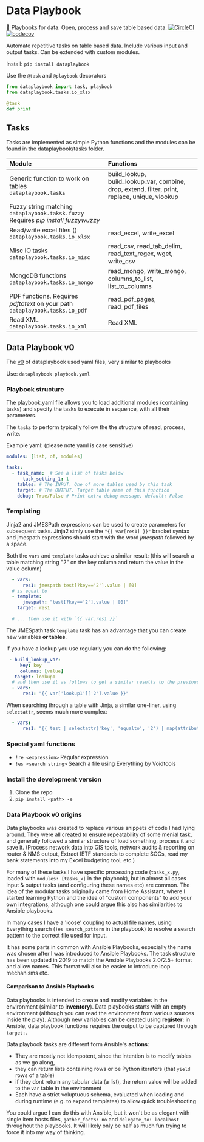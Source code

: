 # Data Playbook

:book: Playbooks for data. Open, process and save table based data.
[![CircleCI](https://circleci.com/gh/kellerza/data-playbook/tree/master.svg?style=svg)](https://circleci.com/gh/kellerza/data-playbook/tree/master)
[![codecov](https://codecov.io/gh/kellerza/data-playbook/branch/master/graph/badge.svg)](https://codecov.io/gh/kellerza/data-playbook)

Automate repetitive tasks on table based data. Include various input and output tasks. Can be extended with custom modules.

Install: `pip install dataplaybook`

Use the `@task` and `@playbook` decorators

```python
from dataplaybook import task, playbook
from dataplaybook.tasks.io_xlsx

@task
def print
```

## Tasks

Tasks are implemented as simple Python functions and the modules can be found in the dataplaybook/tasks folder.

|Module       |Functions   |
|:--          |:--         |
| Generic function to work on tables<br>`dataplaybook.tasks` | build_lookup, build_lookup_var, combine, drop, extend, filter, print, replace, unique, vlookup |
| Fuzzy string matching <br>`dataplaybook.taksk.fuzzy`<br> Requires *pip install fuzzywuzzy* | |
| Read/write excel files ()<br>`dataplaybook.tasks.io_xlsx` | read_excel, write_excel |
| Misc IO tasks<br>`dataplaybook.tasks.io_misc` | read_csv, read_tab_delim, read_text_regex, wget, write_csv |
| MongoDB functions<br>`dataplaybook.tasks.io_mongo` |read_mongo, write_mongo, columns_to_list, list_to_columns |
| PDF functions. Requires *pdftotext* on your path<br>`dataplaybook.tasks.io_pdf` | read_pdf_pages, read_pdf_files |
| Read XML<br>`dataplaybook.tasks.io_xml` | Read XML | read_xml |

## Data Playbook v0

The [v0](https://github.com/kellerza/data-playbook/tree/v0) of dataplaybook used yaml files, very similar to playbooks

Use: `dataplaybook playbook.yaml`

### Playbook structure

The playbook.yaml file allows you to load additional modules (containing tasks) and specify the tasks to execute in sequence, with all their parameters.

The `tasks` to perform typically follow the the structure of read, process, write.

Example yaml: (please note yaml is case sensitive)

```yaml
modules: [list, of, modules]

tasks:
  - task_name:  # See a list of tasks below
      task_setting_1: 1
    tables: # The INPUT. One of more tables used by this task
    target: # The OUTPUT. Target table name of this function
    debug: True/False # Print extra debug message, default: False
```

### Templating

Jinja2 and JMESPath expressions can be used to create parameters for subsequent tasks. Jinja2 simly use the `"{{ var[res1] }}"` bracket syntax and jmespath expressions should start with the word *jmespath* followed by a space.

Both the `vars` and `template` tasks achieve a similar result: (this will search a table matching string "2" on the key column and return the value in the value column)

```yaml
  - vars:
      res1: jmespath test[?key=='2'].value | [0]
  # is equal to
  - template:
      jmespath: "test[?key=='2'].value | [0]"
    target: res1

  # ... then use it with `{{ var.res1 }}`
```

The JMESpath task `template` task has an advantage that you can create new variables **or tables**.

If you have a lookup you use regularly you can do the following:

```yaml
 - build_lookup_var:
     key: key
     columns: [value]
   target: lookup1
  # and then use it as follows to get a similar results to the previous example
  - vars:
      res1: "{{ var['lookup1']['2'].value }}"
```

When searching through a table with Jinja, a similar one-liner, using `selectattr`, seems much more complex:

```yaml
  - vars:
      res1: "{{ test | selectattr('key', 'equalto', '2') | map(attribute='value') | first }}"
```

### Special yaml functions

* `!re <expression>` Regular expression
* `!es <search string>` Search a file using Everything by Voidtools

### Install the development version

1. Clone the repo
2. `pip install <path> -e`

### Data Playbook v0 origins

Data playbooks was created to replace various snippets of code I had lying around. They were all created to ensure repeatability of some menial task, and generally followed a similar structure of load something, process it and save it. (Process network data into GIS tools, network audits & reporting on router & NMS output, Extract IETF standards to complete SOCs, read my bank statements into my Excel budgeting tool, etc.)

For many of these tasks I have specific processing code (`tasks_x.py`, loaded with `modules: [tasks_x]` in the playbook), but in almost all cases input & output tasks (and configuring these names etc) are common. The idea of the modular tasks originally came from Home Assistant, where I started learning Python and the idea of "custom components" to add your own integrations, although one could argue this also has similarities to Ansible playbooks.

In many cases I have a 'loose' coupling to actual file names, using Everything search (`!es search_pattern` in the playbook) to resolve a search pattern to the correct file used for input.

It has some parts in common with Ansible Playbooks, especially the name was chosen after I was introduced to Ansible Playbooks. The task structure has been updated in 2019 to match the Ansible Playbooks 2.0/2.5+ format and allow names. This format will also be easier to introduce loop mechanisms etc.

#### Comparison to Ansible Playbooks

Data playbooks is intended to create and modify variables in the environment (similar to **inventory**). Data playbooks starts with an empty environment (although you can read the environment from various sources inside the play).
Although new variables can be created using **register:** in Ansible, data playbook functions requires the output to be captured through `target:`.

Data playbook tasks are different form Ansible's **actions**:

* They are mostly not idempotent, since the intention is to modify tables as we go along,
* they can return lists containing rows or be Python iterators (that `yield` rows of a table)
* if they dont return any tabular data (a list), the return value will be added to the `var` table in the environment
* Each have a strict voluptuous schema, evaluated when loading and during runtime (e.g. to expand templates) to allow quick troubleshooting

You could argue I can do this with Ansible, but it won't be as elegant with single item hosts files, `gather_facts: no` and `delegate_to: localhost` throughout the playbooks. It will likely only be half as much fun trying to force it into my way of thinking.
